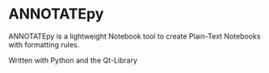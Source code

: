# ANNOTATEpy

ANNOTATEpy is a lightweight Notebook tool to create Plain-Text Notebooks with formatting rules.

Written with Python and the Qt-Library
